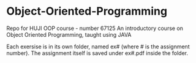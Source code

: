 # Object-Oriented-Programming
Repo for HUJI OOP course - number 67125
An introductory course on Object Oriented Programming, taught using JAVA

Each exersise is in its own folder, named ex# (where # is the assignment number).
The assignment itself is saved under ex#.pdf inside the folder.
